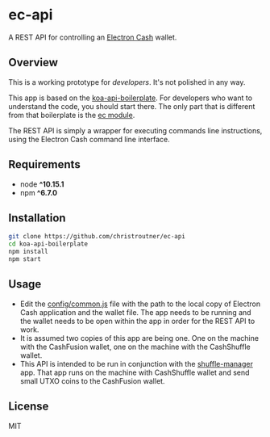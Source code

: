 # ec-api
A REST API for controlling an [Electron Cash](https://electroncash.org/) wallet.

## Overview
This is a working prototype for *developers*. It's not polished in any way.

This app is based on the [koa-api-boilerplate](https://github.com/christroutner/koa-api-boilerplate). For developers who want to understand the code, you should start there. The only part that is different from that boilerplate is the [ec module](https://github.com/christroutner/ec-api/tree/master/src/modules/ec).

The REST API is simply a wrapper for executing commands line instructions, using the Electron Cash command line interface.


## Requirements
* node __^10.15.1__
* npm __^6.7.0__

## Installation
```bash
git clone https://github.com/christroutner/ec-api
cd koa-api-boilerplate
npm install
npm start
```

## Usage
- Edit the [config/common.js](https://github.com/christroutner/ec-api/blob/master/config/env/common.js) file with the path to the local copy of Electron Cash application and the wallet file. The app needs to be running and the wallet needs to be open within the app in order for the REST API to work.
- It is assumed two copies of this app are being one. One on the machine with the CashFusion wallet, one on the machine with the CashShuffle wallet.
- This API is intended to be run in conjunction with the [shuffle-manager](https://github.com/christroutner/shuffle-manager) app. That app runs on the machine with CashShuffle wallet and send small UTXO coins to the CashFusion wallet.


## License
MIT
